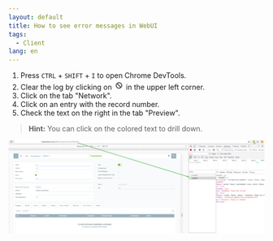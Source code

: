 ```yaml
---
layout: default
title: How to see error messages in WebUI
tags:
  - Client
lang: en
---
```


1. Press `CTRL` + `SHIFT` + `I` to open Chrome DevTools.
1. Clear the log by clicking on ![](assets/check_webui_error_log-707fd.png) in the upper left corner.
1. Click on the tab "Network".
1. Click on an entry with the record number.
1. Check the text on the right in the tab "Preview".
 >**Hint:** You can click on the colored text to drill down.

![](assets/check_webui_error_log-db5e5.png)
